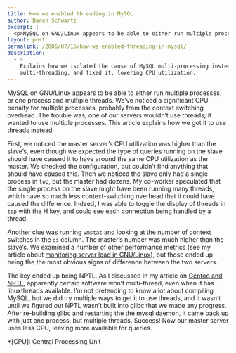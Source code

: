 ```yaml
---
title: How we enabled threading in MySQL
author: Baron Schwartz
excerpt: |
  <p>MySQL on GNU/Linux appears to be able to either run multiple processes, or one process and multiple threads.  We've noticed a significant <abbr title="Central Processing Unit">CPU</abbr> penalty for multiple processes, probably from the context switching overhead.  The trouble was, one of our servers wouldn't use threads; it wanted to use multiple processes.  This article explains how we got it to use threads instead.</p>
layout: post
permalink: /2006/07/16/how-we-enabled-threading-in-mysql/
description:
  - >
    Explains how we isolated the cause of MySQL multi-processing instead of
    multi-threading, and fixed it, lowering CPU utilization.
---
```

MySQL on GNU/Linux appears to be able to either run multiple processes, or one process and multiple threads. We&#8217;ve noticed a significant CPU penalty for multiple processes, probably from the context switching overhead. The trouble was, one of our servers wouldn&#8217;t use threads; it wanted to use multiple processes. This article explains how we got it to use threads instead.

First, we noticed the master server&#8217;s CPU utilization was higher than the slave&#8217;s, even though we expected the type of queries running on the slave should have caused it to have around the same CPU utilization as the master. We checked the configuration, but couldn&#8217;t find anything that should have caused this. Then we noticed the slave only had a single process in `top`, but the master had dozens. My co-worker speculated that the single process on the slave might have been running many threads, which have so much less context-switching overhead that it could have caused the difference. Indeed, I was able to toggle the display of threads in `top` with the H key, and could see each connection being handled by a thread.

Another clue was running `vmstat` and looking at the number of context switches in the `cs` column. The master&#8217;s number was much higher than the slave&#8217;s. We examined a number of other performance metrics (see my article about [monitoring server load in GNU/Linux][1]), but those ended up being the the most obvious signs of difference between the two servers.

The key ended up being NPTL. As I discussed in my article on [Gentoo and NPTL][2], apparently certain software won&#8217;t multi-thread, even when it has linuxthreads available. I&#8217;m not pretending to know a lot about compiling MySQL, but we did try multiple ways to get it to use threads, and it wasn&#8217;t until we figured out NPTL wasn&#8217;t built into glibc that we made any progress. After re-building glibc and restarting the the mysql daemon, it came back up with just one process, but multiple threads. Success! Now our master server uses less CPU, leaving more available for queries.

 *[CPU]: Central Processing Unit

 [1]: /blog/2006/06/08/how-to-monitor-server-load-on-gnulinux/
 [2]: /blog/2006/07/12/how-to-switch-from-linuxthreads-to-nptl-on-gentoo/